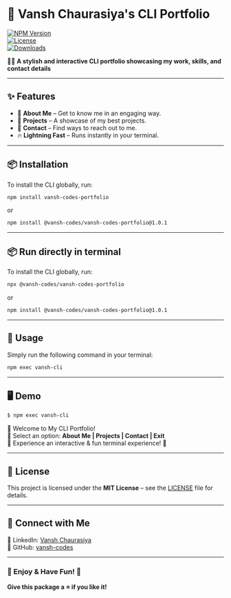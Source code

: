# 🚀 Vansh Chaurasiya's CLI Portfolio  

[![NPM Version](https://img.shields.io/npm/v/vansh-codes-portfolio?color=blue&label=version&logo=npm)](https://www.npmjs.com/package/vansh-codes-portfolio)  
[![License](https://img.shields.io/npm/l/vansh-codes-portfolio.svg?style=flat-square)](LICENSE)  
[![Downloads](https://img.shields.io/npm/dt/vansh-codes-portfolio?color=green)](https://www.npmjs.com/package/vansh-codes-portfolio)

👨‍💻 **A stylish and interactive CLI portfolio showcasing my work, skills, and contact details**  

---

## ✨ Features
- 📜 **About Me** – Get to know me in an engaging way.
- 🚀 **Projects** – A showcase of my best projects.
- 📩 **Contact** – Find ways to reach out to me.
- 🔥 **Lightning Fast** – Runs instantly in your terminal.

---

## 📦 Installation

To install the CLI globally, run:

```sh
npm install vansh-codes-portfolio
```
or
```sh
npm install @vansh-codes/vansh-codes-portfolio@1.0.1
```

---

## 📦 Run directly in terminal

To install the CLI globally, run:

```sh
npx @vansh-codes/vansh-codes-portfolio
```
or
```sh
npm install @vansh-codes/vansh-codes-portfolio@1.0.1
```


---

## 🚀 Usage

Simply run the following command in your terminal:

```sh
npm exec vansh-cli
```

---

## 🖥️ Demo

```sh
$ npm exec vansh-cli
```

🔹 Welcome to My CLI Portfolio!  
🔹 Select an option: **About Me | Projects | Contact | Exit**  
🔹 Experience an interactive & fun terminal experience! 🎉  

---

## 📜 License

This project is licensed under the **MIT License** – see the [LICENSE](LICENSE) file for details.

---

## 🤝 Connect with Me
 
💼 LinkedIn: [Vansh Chaurasiya](https://linkedin.com/in/vanshchaurasiya24)  
📁 GitHub: [vansh-codes](https://github.com/vansh-codes)  

---

### 🎉 Enjoy & Have Fun! 🚀  
**Give this package a ⭐ if you like it!**  